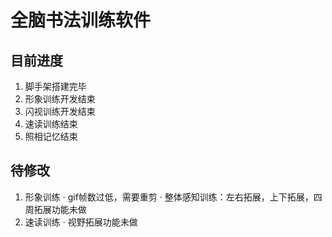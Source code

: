 # 全脑书法训练软件
## 目前进度
1. 脚手架搭建完毕
2. 形象训练开发结束
3. 闪视训练开发结束
4. 速读训练结束
5. 照相记忆结束


## 待修改
1. 形象训练
  · gif帧数过低，需要重剪
  · 整体感知训练：左右拓展，上下拓展，四周拓展功能未做
2. 速读训练
  · 视野拓展功能未做
